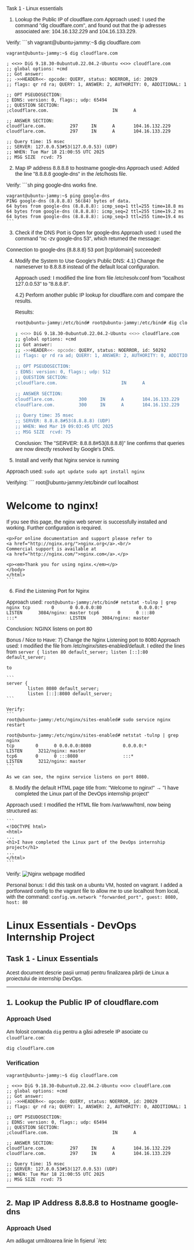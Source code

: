 Task 1 - Linux essentials

1) Lookup the Public IP of cloudflare.com
Approach used: I used the command "dig cloudflare.com", and found out that the ip adresses associated are: 104.16.132.229 and 104.16.133.229.

Verify: 
    ```sh
    vagrant@ubuntu-jammy:~$ dig cloudflare.com

```
vagrant@ubuntu-jammy:~$ dig cloudflare.com

; <<>> DiG 9.18.30-0ubuntu0.22.04.2-Ubuntu <<>> cloudflare.com
;; global options: +cmd
;; Got answer:
;; ->>HEADER<<- opcode: QUERY, status: NOERROR, id: 20029
;; flags: qr rd ra; QUERY: 1, ANSWER: 2, AUTHORITY: 0, ADDITIONAL: 1

;; OPT PSEUDOSECTION:
; EDNS: version: 0, flags:; udp: 65494
;; QUESTION SECTION:
;cloudflare.com.                        IN      A

;; ANSWER SECTION:
cloudflare.com.         297     IN      A       104.16.132.229
cloudflare.com.         297     IN      A       104.16.133.229

;; Query time: 15 msec
;; SERVER: 127.0.0.53#53(127.0.0.53) (UDP)
;; WHEN: Tue Mar 18 21:00:55 UTC 2025
;; MSG SIZE  rcvd: 75
```


2) Map IP address 8.8.8.8 to hostname google-dns
Approach used: Added the line "8.8.8.8 google-dns" in the /etc/hosts file.

Verify: 
    ```sh 
    ping google-dns works fine.

    vagrant@ubuntu-jammy:~$ ping google-dns
    PING google-dns (8.8.8.8) 56(84) bytes of data.
    64 bytes from google-dns (8.8.8.8): icmp_seq=1 ttl=255 time=18.8 ms
    64 bytes from google-dns (8.8.8.8): icmp_seq=2 ttl=255 time=19.2 ms
    64 bytes from google-dns (8.8.8.8): icmp_seq=3 ttl=255 time=19.4 ms
    ```


3) Check if the DNS Port is Open for google-dns
Approach used: I used the command "nc -zv google-dns 53", which returned the message:

Connection to google-dns (8.8.8.8) 53 port [tcp/domain] succeeded!

4) Modify the System to Use Google’s Public DNS:
    4.1) Change the nameserver to 8.8.8.8 instead of the default local
    configuration.

    Approach used: I modified the line from file /etc/resolv.conf from "localhost 127.0.0.53" to "8.8.8.8".

    

    4.2) Perform another public IP lookup for cloudflare.com and compare the
    results.

    Results: 

    ```sh
    root@ubuntu-jammy:/etc/bind# root@ubuntu-jammy:/etc/bind# dig cloudflare.com

    ; <<>> DiG 9.18.30-0ubuntu0.22.04.2-Ubuntu <<>> cloudflare.com
    ;; global options: +cmd
    ;; Got answer:
    ;; ->>HEADER<<- opcode: QUERY, status: NOERROR, id: 50292
    ;; flags: qr rd ra ad; QUERY: 1, ANSWER: 2, AUTHORITY: 0, ADDITIONAL: 1

    ;; OPT PSEUDOSECTION:
    ; EDNS: version: 0, flags:; udp: 512
    ;; QUESTION SECTION:
    ;cloudflare.com.                        IN      A

    ;; ANSWER SECTION:
    cloudflare.com.         300     IN      A       104.16.133.229
    cloudflare.com.         300     IN      A       104.16.132.229

    ;; Query time: 35 msec
    ;; SERVER: 8.8.8.8#53(8.8.8.8) (UDP)
    ;; WHEN: Wed Mar 19 09:03:45 UTC 2025
    ;; MSG SIZE  rcvd: 75 
    ```


    Conclusion: The "SERVER: 8.8.8.8#53(8.8.8.8)" line confirms that queries are now directly resolved by Google's DNS.

    
5) Install and verify that Nginx service is running

Approach used:
    ```
    sudo apt update
    sudo apt install nginx
    ```

Verifying:
    ```
    root@ubuntu-jammy:/etc/bind# curl localhost
    <!DOCTYPE html>
    <html>
    <head>
    <title>Welcome to nginx!</title>
    <style>
        body {
            width: 35em;
            margin: 0 auto;
            font-family: Tahoma, Verdana, Arial, sans-serif;
        }
    </style>
    </head>
    <body>
    <h1>Welcome to nginx!</h1>
    <p>If you see this page, the nginx web server is successfully installed and
    working. Further configuration is required.</p>

    <p>For online documentation and support please refer to
    <a href="http://nginx.org/">nginx.org</a>.<br/>
    Commercial support is available at
    <a href="http://nginx.com/">nginx.com</a>.</p>

    <p><em>Thank you for using nginx.</em></p>
    </body>
    </html>
    ```

6) Find the Listening Port for Nginx

Approach used:
    ```
    root@ubuntu-jammy:/etc/bind# netstat -tulnp | grep nginx
    tcp        0      0 0.0.0.0:80              0.0.0.0:*               LISTEN      3084/nginx: master
    tcp6       0      0 :::80                   :::*                    LISTEN      3084/nginx: master
    ```

Conclusion: NGINX listens on port 80

Bonus / Nice to Have:
7) Change the Nginx Listening port to 8080
Approach used: I modified the file from /etc/nginx/sites-enabled/default. I edited the lines from
    ```
    server {
            listen 80 default_server;
            listen [::]:80 default_server;
    ```

    to

    ```
    server {
            listen 8080 default_server;
            listen [::]:8080 default_server;
    ```

    Verify:
    ```
    root@ubuntu-jammy:/etc/nginx/sites-enabled# sudo service nginx restart

    root@ubuntu-jammy:/etc/nginx/sites-enabled# netstat -tulnp | grep nginx
    tcp        0      0 0.0.0.0:8080            0.0.0.0:*               LISTEN      3212/nginx: master
    tcp6       0      0 :::8080                 :::*                    LISTEN      3212/nginx: master
    ```

    As we can see, the nginx service listens on port 8080.


8) Modify the default HTML page title from: "Welcome to nginx!" → "I have completed the Linux part of the DevOps internship project"

Approach used: I modified the HTML file from /var/www/html, now being structured as:

    ```
    <!DOCTYPE html>
    <html>
    ...
    <h1>I have completed the Linux part of the DevOps internship project</h1>
    ...
    </html>
    ```

Verify:
    ![Nginx webpage modified](results/nginx.png)

Personal bonus:
    I did this task on a ubuntu VM, hosted on vagrant. I added a portforward config to the vagrant file to allow me to use localhost from local, with the command:
    ```
    config.vm.network "forwarded_port", guest: 8080, host: 80
    ```


# Linux Essentials - DevOps Internship Project  

## Task 1 - Linux Essentials  

Acest document descrie pașii urmați pentru finalizarea părții de Linux a proiectului de internship DevOps.  

---

## 1. Lookup the Public IP of cloudflare.com  

### Approach Used  
Am folosit comanda `dig` pentru a găsi adresele IP asociate cu `cloudflare.com`:  

```sh
dig cloudflare.com
```

### Verification  
```
vagrant@ubuntu-jammy:~$ dig cloudflare.com

; <<>> DiG 9.18.30-0ubuntu0.22.04.2-Ubuntu <<>> cloudflare.com
;; global options: +cmd
;; Got answer:
;; ->>HEADER<<- opcode: QUERY, status: NOERROR, id: 20029
;; flags: qr rd ra; QUERY: 1, ANSWER: 2, AUTHORITY: 0, ADDITIONAL: 1

;; OPT PSEUDOSECTION:
; EDNS: version: 0, flags:; udp: 65494
;; QUESTION SECTION:
;cloudflare.com.                        IN      A

;; ANSWER SECTION:
cloudflare.com.         297     IN      A       104.16.132.229
cloudflare.com.         297     IN      A       104.16.133.229

;; Query time: 15 msec
;; SERVER: 127.0.0.53#53(127.0.0.53) (UDP)
;; WHEN: Tue Mar 18 21:00:55 UTC 2025
;; MSG SIZE  rcvd: 75
```

---

## 2. Map IP Address 8.8.8.8 to Hostname google-dns  

### Approach Used  
Am adăugat următoarea linie în fișierul `/etc